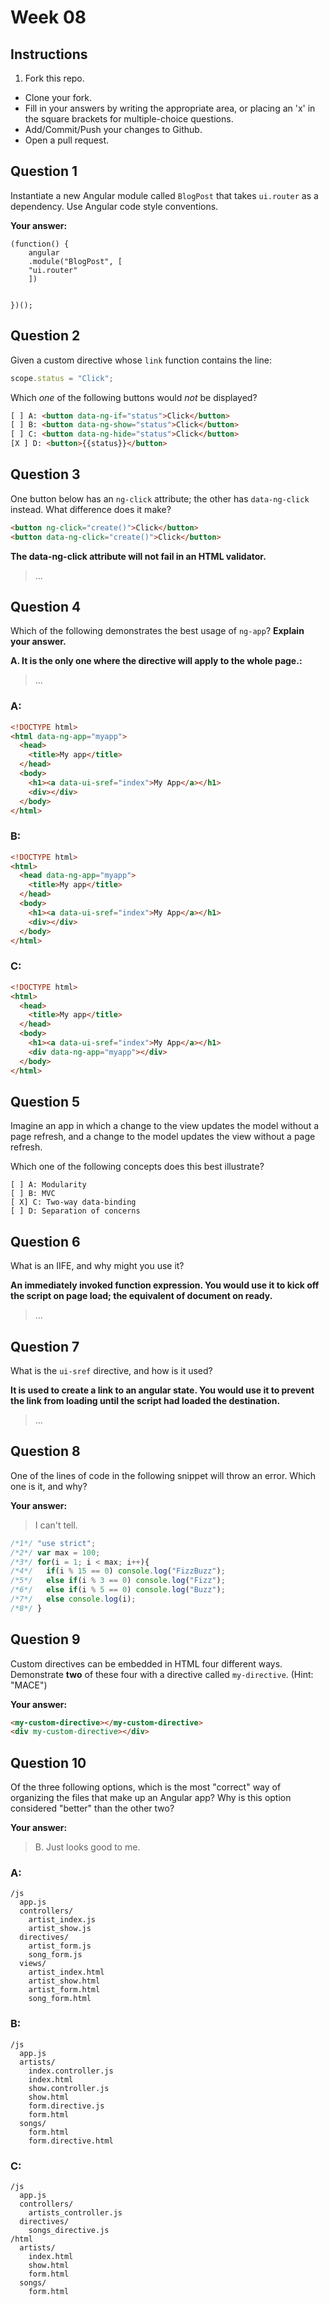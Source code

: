 # Week 08

## Instructions

1. Fork this repo.
- Clone your fork.
- Fill in your answers by writing the appropriate area, or placing an 'x' in the square brackets for multiple-choice questions.
- Add/Commit/Push your changes to Github.
- Open a pull request.

## Question 1

Instantiate a new Angular module called `BlogPost` that takes `ui.router` as a dependency. Use Angular code style conventions.

**Your answer:**
```
(function() {
    angular
    .module("BlogPost", [
    "ui.router"
    ])


})();

```

## Question 2

Given a custom directive whose `link` function contains the line:

```js
scope.status = "Click";
```

Which *one* of the following buttons would *not* be displayed?

```html
[ ] A: <button data-ng-if="status">Click</button>
[ ] B: <button data-ng-show="status">Click</button>
[ ] C: <button data-ng-hide="status">Click</button>
[X ] D: <button>{{status}}</button>
```

## Question 3

One button below has an `ng-click` attribute; the other has `data-ng-click` instead. What difference does it make?

```html
<button ng-click="create()">Click</button>
<button data-ng-click="create()">Click</button>
```

**The data-ng-click attribute will not fail in an HTML validator.**

> ...

## Question 4

Which of the following demonstrates the best usage of `ng-app`? **Explain your answer.**

**A. It is the only one where the directive will apply to the whole page.:**

> ...

### A:
```html
<!DOCTYPE html>
<html data-ng-app="myapp">
  <head>
    <title>My app</title>
  </head>
  <body>
    <h1><a data-ui-sref="index">My App</a></h1>
    <div></div>
  </body>
</html>
```

### B:
```html
<!DOCTYPE html>
<html>
  <head data-ng-app="myapp">
    <title>My app</title>
  </head>
  <body>
    <h1><a data-ui-sref="index">My App</a></h1>
    <div></div>
  </body>
</html>
```

### C:
```html
<!DOCTYPE html>
<html>
  <head>
    <title>My app</title>
  </head>
  <body>
    <h1><a data-ui-sref="index">My App</a></h1>
    <div data-ng-app="myapp"></div>
  </body>
</html>
```

## Question 5

Imagine an app in which a change to the view updates the model without a page refresh, and a change to the model updates the view without a page refresh.

Which one of the following concepts does this best illustrate?

```
[ ] A: Modularity
[ ] B: MVC
[ X] C: Two-way data-binding
[ ] D: Separation of concerns
```

## Question 6

What is an IIFE, and why might you use it?

**An immediately invoked function expression. You would use it to kick off the script on page load; the equivalent of document on ready.**

> ...

## Question 7

What is the `ui-sref` directive, and how is it used?

**It is used to create a link to an angular state. You would use it to prevent the link from loading until the script had loaded the destination.**

> ...

## Question 8

One of the lines of code in the following snippet will throw an error. Which one is it, and why?

**Your answer:**

> I can't tell.

```js
/*1*/ "use strict";
/*2*/ var max = 100;
/*3*/ for(i = 1; i < max; i++){
/*4*/   if(i % 15 == 0) console.log("FizzBuzz");
/*5*/   else if(i % 3 == 0) console.log("Fizz");
/*6*/   else if(i % 5 == 0) console.log("Buzz");
/*7*/   else console.log(i);
/*8*/ }
```

## Question 9

Custom directives can be embedded in HTML four different ways. Demonstrate **two** of these four with a directive called `my-directive`. (Hint: "MACE")

**Your answer:**
```html
<my-custom-directive></my-custom-directive>
<div my-custom-directive></div>
```

## Question 10

Of the three following options, which is the most "correct" way of organizing the files that make up an Angular app? Why is this option considered "better" than the other two?

**Your answer:**

> B. Just looks good to me.


### A:
```
/js
  app.js
  controllers/
    artist_index.js
    artist_show.js
  directives/
    artist_form.js
    song_form.js
  views/
    artist_index.html
    artist_show.html
    artist_form.html
    song_form.html
```

### B:
```
/js
  app.js
  artists/
    index.controller.js
    index.html
    show.controller.js
    show.html
    form.directive.js
    form.html
  songs/
    form.html
    form.directive.html
```

### C:
```
/js
  app.js
  controllers/
    artists_controller.js
  directives/
    songs_directive.js
/html
  artists/
    index.html
    show.html
    form.html
  songs/
    form.html
```
